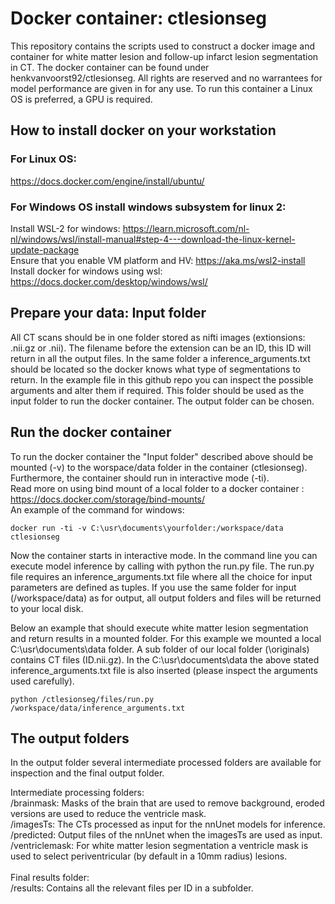 # Docker container: ctlesionseg
This repository contains the scripts used to construct a docker image and container for white matter lesion and follow-up infarct lesion segmentation in CT. The docker container can be found under henkvanvoorst92/ctlesionseg. All rights are reserved and no warrantees for model performance are given in for any use. To run this container a Linux OS is preferred, a GPU is required.

## How to install docker on your workstation
### For Linux OS:
https://docs.docker.com/engine/install/ubuntu/

### For Windows OS install windows subsystem for linux 2: 
Install WSL-2 for windows: https://learn.microsoft.com/nl-nl/windows/wsl/install-manual#step-4---download-the-linux-kernel-update-package
\
Ensure that you enable VM platform and HV: https://aka.ms/wsl2-install
\
Install docker for windows using wsl: https://docs.docker.com/desktop/windows/wsl/

## Prepare your data: Input folder
All CT scans should be in one folder stored as nifti images (extionsions: .nii.gz or .nii). The filename before the extension can be an ID, this ID will return in all the output files. In the same folder a inference_arguments.txt should be located so the docker knows what type of segmentations to return. In the example file in this github repo you can inspect the possible arguments and alter them if required. This folder should be used as the input folder to run the docker container. The output folder can be chosen.

## Run the docker container
To run the docker container the "Input folder" described above should be mounted (-v) to the worspace/data folder in the container (ctlesionseg). Furthermore, the container should run in interactive mode (-ti). 
\
Read more on using bind mount of a local folder to a docker container :  https://docs.docker.com/storage/bind-mounts/
\
An example of the command for windows:

```
docker run -ti -v C:\usr\documents\yourfolder:/workspace/data ctlesionseg
```

Now the container starts in interactive mode. In the command line you can execute model inference by calling with python the run.py file. The run.py file requires an inference_arguments.txt file where all the choice for input parameters are defined as tuples. If you use the same folder for input (/workspace/data) as for output, all output folders and files will be returned to your local disk.

Below an example that should execute white matter lesion segmentation and return results in a mounted folder. For this example we mounted a local C:\usr\documents\data folder. A sub folder of our local folder (\originals) contains CT files (ID.nii.gz). In the C:\usr\documents\data the above stated inference_arguments.txt file is also inserted (please inspect the arguments used carefully).

```
python /ctlesionseg/files/run.py /workspace/data/inference_arguments.txt
```

## The output folders
In the output folder several intermediate processed folders are available for inspection and the final output folder. 

Intermediate processing folders:\
/brainmask: Masks of the brain that are used to remove background, eroded versions are used to reduce the ventricle mask.\
/imagesTs: The CTs processed as input for the nnUnet models for inference.\
/predicted: Output files of the nnUnet when the imagesTs are used as input.\
/ventriclemask: For white matter lesion segmentation a ventricle mask is used to select periventricular (by default in a 10mm radius) lesions.\
\
Final results folder:\
/results: Contains all the relevant files per ID in a subfolder.



